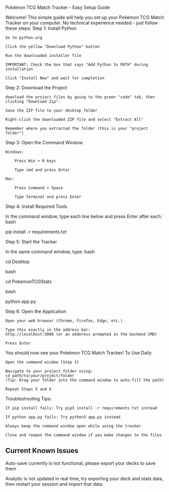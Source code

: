 Pokémon TCG Match Tracker - Easy Setup Guide

Welcome! This simple guide will help you set up your Pokémon TCG Match Tracker on your computer. No technical experience needed - just follow these steps:
Step 1: Install Python

    Go to python.org

    Click the yellow "Download Python" button

    Run the downloaded installer file

    IMPORTANT: Check the box that says "Add Python to PATH" during installation

    Click "Install Now" and wait for completion

Step 2: Download the Project

    download the project files by going to the green "code" tab, then clicking "Download Zip".

    Save the ZIP file to your desktop folder

    Right-click the downloaded ZIP file and select "Extract All"

    Remember where you extracted the folder (this is your "project folder")

Step 3: Open the Command Window

    Windows:

        Press Win + R keys

        Type cmd and press Enter

    Mac:

        Press Command + Space

        Type Terminal and press Enter

Step 4: Install Required Tools

In the command window, type each line below and press Enter after each:
bash

pip install -r requirements.txt

Step 5: Start the Tracker

In the same command window, type:
bash

cd Desktop

bash

cd PokemonTCGStats

bash

python app.py

Step 6: Open the Application

    Open your web browser (Chrome, Firefox, Edge, etc.)

    Type this exactly in the address bar:
    http://localhost:5000 (or an adderess prompted in the backend CMD)

    Press Enter

You should now see your Pokémon TCG Match Tracker!
To Use Daily

    Open the command window (Step 3)

    Navigate to your project folder using:
    cd path/to/your/project/folder
    (Tip: Drag your folder into the command window to auto-fill the path)

    Repeat Steps 5 and 6

Troubleshooting Tips:

    If pip install fails: Try pip3 install -r requirements.txt instead

    If python app.py fails: Try python3 app.py instead

    Always keep the command window open while using the tracker

    Close and reopen the command window if you make changes to the files

## Current Known Issues

Auto-save currently is not functional, please export your decks to save them

Analytic is not updated in real time, try exporting your deck and stats data, then restart your session and import that data


